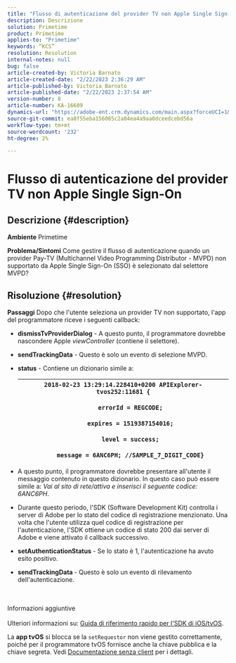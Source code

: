 ```yaml
---
title: "Flusso di autenticazione del provider TV non Apple Single Sign-On"
description: Descrizione
solution: Primetime
product: Primetime
applies-to: "Primetime"
keywords: “KCS”
resolution: Resolution
internal-notes: null
bug: false
article-created-by: Victoria Barnato
article-created-date: "2/22/2023 2:36:29 AM"
article-published-by: Victoria Barnato
article-published-date: "2/22/2023 2:37:54 AM"
version-number: 8
article-number: KA-16609
dynamics-url: "https://adobe-ent.crm.dynamics.com/main.aspx?forceUCI=1&pagetype=entityrecord&etn=knowledgearticle&id=5fbcf0b1-59b2-ed11-83fe-6045bd006b3d"
source-git-commit: ea8f55eba156085c2a04ea4a9aa0dceedcebd56a
workflow-type: tm+mt
source-wordcount: '232'
ht-degree: 2%

---
```


# Flusso di autenticazione del provider TV non Apple Single Sign-On

## Descrizione {#description}

<b>Ambiente</b>
Primetime


<b>Problema/Sintomi</b>
Come gestire il flusso di autenticazione quando un provider Pay-TV (Multichannel Video Programming Distributor - MVPD) non supportato da Apple Single Sign-On (SSO) è selezionato dal selettore MVPD?


## Risoluzione {#resolution}

<b>Passaggi</b>
Dopo che l&#39;utente seleziona un provider TV non supportato, l&#39;app del programmatore riceve i seguenti callback:

- <b>dismissTvProviderDialog</b> - A questo punto, il programmatore dovrebbe nascondere Apple *viewController* (contiene il selettore).
- <b>sendTrackingData</b> - Questo è solo un evento di selezione MVPD.
- <b>status</b> - Contiene un dizionario simile a:

   | `2018-02-23 13:29:14.228410+0200 APIExplorer-tvos252:11681 {`<br><br>`    errorId = REGCODE;`<br><br>`    expires = 1519387154016;`<br><br>`    level = success;`<br><br>`    message = 6ANC6PH; //SAMPLE_7_DIGIT_CODE}` |
   | --- |


- A questo punto, il programmatore dovrebbe presentare all&#39;utente il messaggio contenuto in questo dizionario. In questo caso può essere simile a: *Vai al sito di rete/attiva e inserisci il seguente codice: 6ANC6PH*.
- Durante questo periodo, l&#39;SDK (Software Development Kit) controlla i server di Adobe per lo stato del codice di registrazione menzionato. Una volta che l&#39;utente utilizza quel codice di registrazione per l&#39;autenticazione, l&#39;SDK ottiene un codice di stato 200 dai server di Adobe e viene attivato il callback successivo.


- <b>setAuthenticationStatus</b> - Se lo stato è 1, l&#39;autenticazione ha avuto esito positivo.


- <b>sendTrackingData </b>- Questo è solo un evento di rilevamento dell&#39;autenticazione.

<br><br>Informazioni aggiuntive<br><br>
Ulteriori informazioni su: [Guida di riferimento rapido per l&#39;SDK di iOS/tvOS](https://tve.helpdocsonline.com/ios-tvos-sdk-cookbook).

La <b>app tvOS</b> si blocca se la `setRequestor` non viene gestito correttamente, poiché per il programmatore tvOS fornisce anche la chiave pubblica e la chiave segreta. Vedi [Documentazione senza client](http://tve.helpdocsonline.com/clientless-integration-cookbook-v2$create_dev) per i dettagli.


